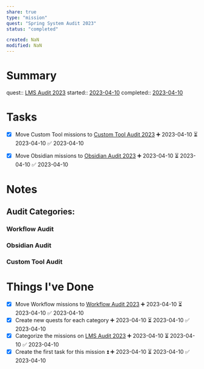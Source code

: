 ```yaml
---
share: true
type: "mission"
quest: "Spring System Audit 2023"
status: "completed"

created: NaN 
modified: NaN
---
```

  
# Summary
quest:: [LMS Audit 2023](./LMS%20Audit%202023.md)
started:: [2023-04-10](./2023-04-10.md)
completed:: [2023-04-10](./2023-04-10.md)
# Tasks
- [x] Move Custom Tool missions to [Custom Tool Audit 2023](./Custom%20Tool%20Audit%202023.md) ➕ 2023-04-10 ⏳ 2023-04-10 ✅ 2023-04-10
- [x] Move Obsidian missions to [Obsidian Audit 2023](./Obsidian%20Audit%202023.md) ➕ 2023-04-10 ⏳ 2023-04-10 ✅ 2023-04-10


# Notes
## Audit Categories:
### Workflow Audit
### Obsidian Audit
### Custom Tool Audit
# Things I've Done
- [x] Move Workflow missions to [Workflow Audit 2023](./Workflow%20Audit%202023.md) ➕ 2023-04-10 ⏳ 2023-04-10 ✅ 2023-04-10
- [x] Create new quests for each category ➕ 2023-04-10 ⏳ 2023-04-10 ✅ 2023-04-10
- [x] Categorize the missions on [LMS Audit 2023](./LMS%20Audit%202023.md) ➕ 2023-04-10 ⏳ 2023-04-10 ✅ 2023-04-10
- [x] Create the first task for this mission ⏫ ➕ 2023-04-10 ⏳ 2023-04-10 ✅ 2023-04-10